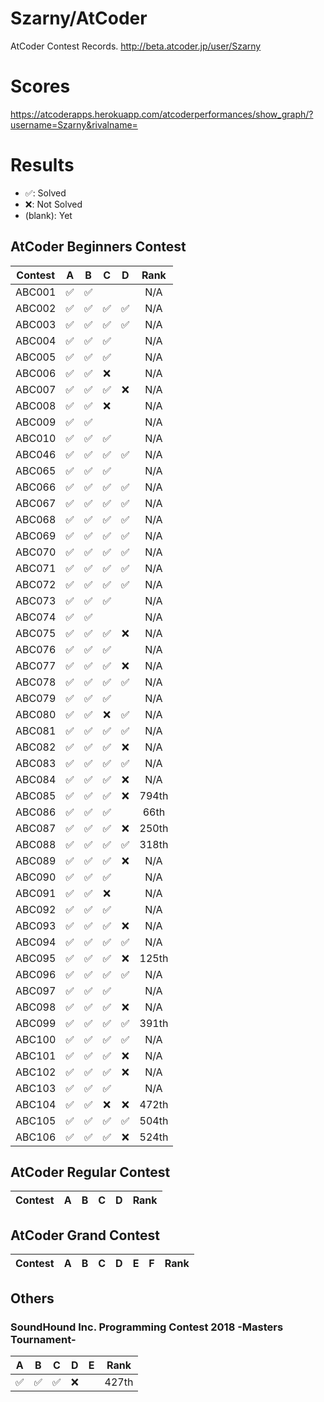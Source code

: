 # Szarny/AtCoder

AtCoder Contest Records.
http://beta.atcoder.jp/user/Szarny  

# Scores
https://atcoderapps.herokuapp.com/atcoderperformances/show_graph/?username=Szarny&rivalname=

# Results

- ✅:      Solved
- ❌:      Not Solved
- (blank): Yet

## AtCoder Beginners Contest

| Contest | A | B | C | D | Rank |
|:---------:|:----:|:----:|:----:|:----:|:----:|
|  ABC001  |✅|✅|||N/A|
|  ABC002  |✅|✅|✅|✅|N/A|
|  ABC003  |✅|✅|✅|✅|N/A|
|  ABC004  |✅|✅|✅||N/A|
|  ABC005  |✅|✅|✅||N/A|
|  ABC006  |✅|✅|❌||N/A|
|  ABC007  |✅|✅|✅|❌|N/A|
|  ABC008  |✅|✅|❌||N/A|
|  ABC009  |✅|✅|||N/A|A|
|  ABC010  |✅|✅|✅||N/A|
|  ABC046  |✅|✅|✅|✅|N/A|
|  ABC065  |✅|✅|✅||N/A|
|  ABC066  |✅|✅|✅|✅|N/A|
|  ABC067  |✅|✅|✅|✅|N/A|
|  ABC068  |✅|✅|✅|✅|N/A|
|  ABC069  |✅|✅|✅|✅|N/A|
|  ABC070  |✅|✅|✅|✅|N/A|
|  ABC071  |✅|✅|✅|✅|N/A|
|  ABC072  |✅|✅|✅|✅|N/A|
|  ABC073  |✅|✅|✅||N/A|
|  ABC074  |✅|✅|||N/A|
|  ABC075  |✅|✅|✅|❌|N/A|
|  ABC076  |✅|✅|✅||N/A|
|  ABC077  |✅|✅|✅|❌|N/A|
|  ABC078  |✅|✅|✅|✅|N/A|
|  ABC079  |✅|✅|✅||N/A|
|  ABC080  |✅|✅|❌|✅|N/A|
|  ABC081  |✅|✅|✅|✅|N/A|
|  ABC082  |✅|✅|✅|❌|N/A|
|  ABC083  |✅|✅|✅|✅|N/A|
|  ABC084  |✅|✅|✅|❌|N/A|
|  ABC085  |✅|✅|✅|❌|794th|
|  ABC086  |✅|✅|✅||66th|
|  ABC087  |✅|✅|✅|❌|250th|
|  ABC088  |✅|✅|✅|✅|318th|
|  ABC089  |✅|✅|✅|❌|N/A|
|  ABC090  |✅|✅|✅||N/A|
|  ABC091  |✅|✅|❌||N/A|
|  ABC092  |✅|✅|✅||N/A|
|  ABC093  |✅|✅|✅|❌|N/A|
|  ABC094  |✅|✅|✅|✅|N/A|
|  ABC095  |✅|✅|✅|❌|125th|
|  ABC096  |✅|✅|✅|✅|N/A|
|  ABC097  |✅|✅|✅||N/A|
|  ABC098  |✅|✅|✅|❌|N/A|
|  ABC099  |✅|✅|✅|✅|391th|
|  ABC100  |✅|✅|✅|✅|N/A|
|  ABC101  |✅|✅|✅|❌|N/A|
|  ABC102  |✅|✅|✅|❌|N/A|
|  ABC103  |✅|✅|✅||N/A|
|  ABC104  |✅|✅|❌|❌|472th|
|  ABC105  |✅|✅|✅|✅|504th|
|  ABC106  |✅|✅|✅|❌|524th|

## AtCoder Regular Contest

| Contest | A | B | C | D | Rank |
|:---------:|:---:|:---:|:---:|:---:|:---:|

## AtCoder Grand Contest

| Contest | A | B | C | D | E | F | Rank |
|:---------:|:---:|:---:|:---:|:---:|:---:|:---:|:---:|

## Others

### SoundHound Inc. Programming Contest 2018 -Masters Tournament-

| A | B | C | D | E | Rank |
|:---:|:---:|:---:|:---:|:---:|:---:|
|✅|✅|✅|❌||427th|

